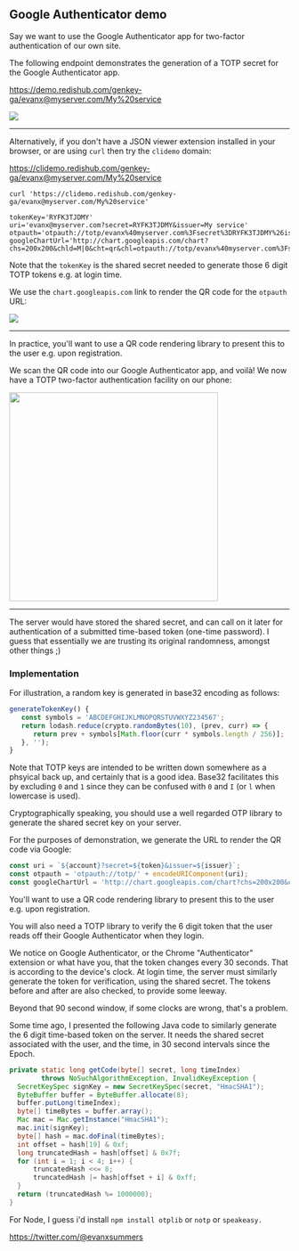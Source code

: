 
## Google Authenticator demo

Say we want to use the Google Authenticator app for two-factor authentication of our own site.

The following endpoint demonstrates the generation of a TOTP secret for the Google Authenticator app.

https://demo.redishub.com/genkey-ga/evanx@myserver.com/My%20service

<img src="https://evanx.github.io/images/rquery/genkey-ga.png">

<hr>

Alternatively, if you don't have a JSON viewer extension installed in your browser, or are using `curl` then try the `clidemo` domain:

https://clidemo.redishub.com/genkey-ga/evanx@myserver.com/My%20service

```shell
curl 'https://clidemo.redishub.com/genkey-ga/evanx@myserver.com/My%20service'
```
```
tokenKey='RYFK3TJDMY'
uri='evanx@myserver.com?secret=RYFK3TJDMY&issuer=My service'
otpauth='otpauth://totp/evanx%40myserver.com%3Fsecret%3DRYFK3TJDMY%26issuer%3DMy%20service'
googleChartUrl='http://chart.googleapis.com/chart?chs=200x200&chld=M|0&cht=qr&chl=otpauth://totp/evanx%40myserver.com%3Fsecret%3DRYFK3TJDMY%26issuer%3DMy%20service'
```

Note that the `tokenKey` is the shared secret needed to generate those 6 digit TOTP tokens e.g. at login time.

We use the `chart.googleapis.com` link to render the QR code for the `otpauth` URL:

<img src="https://evanx.github.io/images/rquery/qrcode-googlecharts.png">

<hr>

In practice, you'll want to use a QR code rendering library to present this to the user e.g. upon registration.

We scan the QR code into our Google Authenticator app, and voilà! We now have a TOTP two-factor authentication facility on our phone:

<img src="https://evanx.github.io/images/rquery/google-authenticator-app.png" width="375">

<hr>

The server would have stored the shared secret, and can call on it later for authentication of a submitted time-based token (one-time password). I guess that essentially we are trusting its original randomness, amongst other things ;)

### Implementation

For illustration, a random key is generated in base32 encoding as follows:
```javascript
generateTokenKey() {
   const symbols = 'ABCDEFGHIJKLMNOPQRSTUVWXYZ234567';
   return lodash.reduce(crypto.randomBytes(10), (prev, curr) => {
      return prev + symbols[Math.floor(curr * symbols.length / 256)];
   }, '');
}
```

Note that TOTP keys are intended to be written down somewhere as a phsyical back up, and certainly that is a good idea. Base32 facilitates this by excluding `0` and `1` since they can be confused with `0` and `I` (or `l` when lowercase is used).

Cryptographically speaking, you should use a well regarded OTP library to generate the shared secret key on your server.

For the purposes of demonstration, we generate the URL to render the QR code via Google:
```javascript
const uri = `${account}?secret=${token}&issuer=${issuer}`;
const otpauth = 'otpauth://totp/' + encodeURIComponent(uri);
const googleChartUrl = 'http://chart.googleapis.com/chart?chs=200x200&chld=M|0&cht=qr&chl=' + otpauth;
```

You'll want to use a QR code rendering library to present this to the user e.g. upon registration.

You will also need a TOTP library to verify the 6 digit token that the user reads off their Google Authenticator when they login.

We notice on Google Authenticator, or the Chrome "Authenticator" extension or what have you, that the token changes every 30 seconds. That is according to the device's clock. At login time, the server must similarly generate the token for verification, using the shared secret. The tokens before and after are also checked, to provide some leeway.

Beyond that 90 second window, if some clocks are wrong, that's a problem.

Some time ago, I presented the following Java code to similarly generate the 6 digit time-based token on the server. It needs the shared secret associated with the user, and the time, in 30 second intervals since the Epoch.
```java
private static long getCode(byte[] secret, long timeIndex)
        throws NoSuchAlgorithmException, InvalidKeyException {
  SecretKeySpec signKey = new SecretKeySpec(secret, "HmacSHA1");
  ByteBuffer buffer = ByteBuffer.allocate(8);
  buffer.putLong(timeIndex);
  byte[] timeBytes = buffer.array();
  Mac mac = Mac.getInstance("HmacSHA1");
  mac.init(signKey);
  byte[] hash = mac.doFinal(timeBytes);
  int offset = hash[19] & 0xf;
  long truncatedHash = hash[offset] & 0x7f;
  for (int i = 1; i < 4; i++) {
      truncatedHash <<= 8;
      truncatedHash |= hash[offset + i] & 0xff;
  }
  return (truncatedHash %= 1000000);
}
```

For Node, I guess i'd install `npm install otplib` or `notp` or `speakeasy.`

https://twitter.com/@evanxsummers

